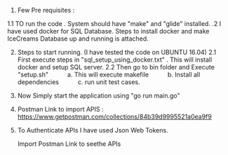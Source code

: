 1. Few Pre requisites : 

1.1 TO run the code . System should have "make" and "glide" installed.
.2 I have used docker for SQL Database. Steps to install docker and make IceCreams Database up and running is attached. 

2. Steps to start running. (I have tested the code on UBUNTU 16.04)
2.1 First execute steps in "sql_setup_using_docker.txt" . This will install docker and setup SQL server.
2.2 Then go to bin folder and Execute "setup.sh"           
      a. This will execute makefile           
      b. Install all dependencies           
      c. run unit test cases.
      
3. Now Simply start the application using "go run main.go"

4. Postman Link to import APIS : https://www.getpostman.com/collections/84b39d9995521a0ea9f9


5. To Authenticate APIs I have used Json Web Tokens. 
      
      Import Postman Link to seethe APIs









